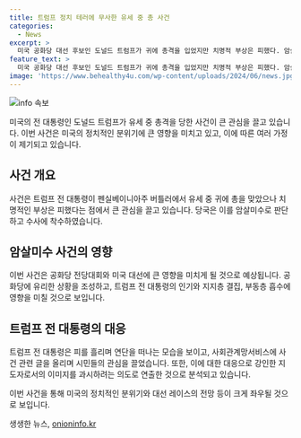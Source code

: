 ```yaml
---
title: 트럼프 정치 테러에 무사한 유세 중 총 사건
categories:
  - News
excerpt: >
  미국 공화당 대선 후보인 도널드 트럼프가 귀에 총격을 입었지만 치명적 부상은 피했다. 암살 미수 사건으로 지목된 이 사건은 대선 레이스에 영향을 미칠 것으로 보인다. 트럼프는 사진 속에서 피를 흘리며 주먹을 들어 지지자들에게 보여주면서 쇼맨십을 펼치고 있다. 이로써 정치 테러 피해자로서의 이미지를 공화당 전당대회에 이어 나타내며 흥행을 기대하고 있다. 또한, 트럼프의 강인한 모습은 대선 후보로서 부동층의 지원도 기대된다. 미국 싱크탱크 퀸시연구소는 트럼프의 이 사진이 2024년 선거를 규정하는 이미지로 남을 것이라 언급했다.
feature_text: >
  미국 공화당 대선 후보인 도널드 트럼프가 귀에 총격을 입었지만 치명적 부상은 피했다. 암살 미수 사건으로 지목된 이 사건은 대선 레이스에 영향을 미칠 것으로 보인다. 트럼프는 사진 속에서 피를 흘리며 주먹을 들어 지지자들에게 보여주면서 쇼맨십을 펼치고 있다. 이로써 정치 테러 피해자로서의 이미지를 공화당 전당대회에 이어 나타내며 흥행을 기대하고 있다. 또한, 트럼프의 강인한 모습은 대선 후보로서 부동층의 지원도 기대된다. 미국 싱크탱크 퀸시연구소는 트럼프의 이 사진이 2024년 선거를 규정하는 이미지로 남을 것이라 언급했다.
image: 'https://www.behealthy4u.com/wp-content/uploads/2024/06/news.jpg'
---
```


<p><img src="https://www.behealthy4u.com/wp-content/uploads/2024/06/news.jpg" alt="info 속보" /></p>

<p>미국의 전 대통령인 도널드 트럼프가 유세 중 총격을 당한 사건이 큰 관심을 끌고 있습니다. 이번 사건은 미국의 정치적인 분위기에 큰 영향을 미치고 있고, 이에 따른 여러 가정이 제기되고 있습니다.</p>

<h2 data-ke-size="size26">사건 개요</h2>

<p>사건은 트럼프 전 대통령이 펜실베이니아주 버틀러에서 유세 중 귀에 총을 맞았으나 치명적인 부상은 피했다는 점에서 큰 관심을 끌고 있습니다. 당국은 이를 암살미수로 판단하고 수사에 착수하였습니다.</p>

<h2 data-ke-size="size26">암살미수 사건의 영향</h2>

<p>이번 사건은 공화당 전당대회와 미국 대선에 큰 영향을 미치게 될 것으로 예상됩니다. 공화당에 유리한 상황을 조성하고, 트럼프 전 대통령의 인기와 지지층 결집, 부동층 흡수에 영향을 미칠 것으로 보입니다.</p>

<h2 data-ke-size="size26">트럼프 전 대통령의 대응</h2>

<p>트럼프 전 대통령은 피를 흘리며 연단을 떠나는 모습을 보이고, 사회관계망서비스에 사건 관련 글을 올리며 시민들의 관심을 끌었습니다. 또한, 이에 대한 대응으로 강인한 지도자로서의 이미지를 과시하려는 의도로 연출한 것으로 분석되고 있습니다.</p>

<p>이번 사건을 통해 미국의 정치적인 분위기와 대선 레이스의 전망 등이 크게 좌우될 것으로 보입니다.</p>
생생한 뉴스, <a href="https://onioninfo.kr" rel="dofollow">onioninfo.kr</a>



